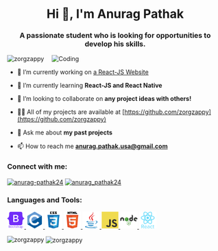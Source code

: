 <h1 align="center">Hi 👋, I'm Anurag Pathak</h1>
<h3 align="center">A passionate student who is looking for opportunities to develop his skills.</h3>
<img align="right" alt="Coding" width="400" src="https://cdn.dribbble.com/users/330915/screenshots/3587000/10_coding_dribbble.gif">
<p align="left"> <img src="https://komarev.com/ghpvc/?username=zorgzappy&label=Profile%20views&color=0e75b6&style=flat" alt="zorgzappy" /> </p>

- 🔭 I’m currently working on [a React-JS Website](https://github.com/zorgzappy/React-Website)

- 🌱 I’m currently learning **React-JS and React Native**

- 👯 I’m looking to collaborate on **any project ideas with others!**

- 👨‍💻 All of my projects are available at [https://github.com/zorgzappy](https://github.com/zorgzappy)

- 💬 Ask me about **my past projects**

- 📫 How to reach me **anurag.pathak.usa@gmail.com**

<h3 align="left">Connect with me:</h3>
<p align="left">
<a href="https://linkedin.com/in/anurag-pathak24" target="blank"><img align="center" src="https://raw.githubusercontent.com/rahuldkjain/github-profile-readme-generator/master/src/images/icons/Social/linked-in-alt.svg" alt="anurag-pathak24" height="30" width="40" /></a>
<a href="https://instagram.com/anurag_pathak24" target="blank"><img align="center" src="https://raw.githubusercontent.com/rahuldkjain/github-profile-readme-generator/master/src/images/icons/Social/instagram.svg" alt="anurag_pathak24" height="30" width="40" /></a>
</p>

<h3 align="left">Languages and Tools:</h3>
<p align="left"> <a href="https://getbootstrap.com" target="_blank" rel="noreferrer"> <img src="https://raw.githubusercontent.com/devicons/devicon/master/icons/bootstrap/bootstrap-plain-wordmark.svg" alt="bootstrap" width="40" height="40"/> </a> <a href="https://www.cprogramming.com/" target="_blank" rel="noreferrer"> <img src="https://raw.githubusercontent.com/devicons/devicon/master/icons/c/c-original.svg" alt="c" width="40" height="40"/> </a> <a href="https://www.w3schools.com/css/" target="_blank" rel="noreferrer"> <img src="https://raw.githubusercontent.com/devicons/devicon/master/icons/css3/css3-original-wordmark.svg" alt="css3" width="40" height="40"/> </a> <a href="https://www.w3.org/html/" target="_blank" rel="noreferrer"> <img src="https://raw.githubusercontent.com/devicons/devicon/master/icons/html5/html5-original-wordmark.svg" alt="html5" width="40" height="40"/> </a> <a href="https://www.java.com" target="_blank" rel="noreferrer"> <img src="https://raw.githubusercontent.com/devicons/devicon/master/icons/java/java-original.svg" alt="java" width="40" height="40"/> </a> <a href="https://developer.mozilla.org/en-US/docs/Web/JavaScript" target="_blank" rel="noreferrer"> <img src="https://raw.githubusercontent.com/devicons/devicon/master/icons/javascript/javascript-original.svg" alt="javascript" width="40" height="40"/> </a> <a href="https://nodejs.org" target="_blank" rel="noreferrer"> <img src="https://raw.githubusercontent.com/devicons/devicon/master/icons/nodejs/nodejs-original-wordmark.svg" alt="nodejs" width="40" height="40"/> </a> <a href="https://reactjs.org/" target="_blank" rel="noreferrer"> <img src="https://raw.githubusercontent.com/devicons/devicon/master/icons/react/react-original-wordmark.svg" alt="react" width="40" height="40"/> </a> </p>

<p><img align="left" src="https://github-readme-stats.vercel.app/api/top-langs?username=zorgzappy&show_icons=true&locale=en&layout=compact" alt="zorgzappy" /></p>

<p>&nbsp;<img align="center" src="https://github-readme-stats.vercel.app/api?username=zorgzappy&show_icons=true&locale=en" alt="zorgzappy" /></p>

